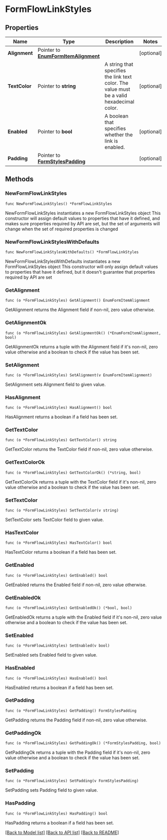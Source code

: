 # FormFlowLinkStyles

## Properties

Name | Type | Description | Notes
------------ | ------------- | ------------- | -------------
**Alignment** | Pointer to [**EnumFormItemAlignment**](EnumFormItemAlignment.md) |  | [optional] 
**TextColor** | Pointer to **string** | A string that specifies the link text color. The value must be a valid hexadecimal color. | [optional] 
**Enabled** | Pointer to **bool** | A boolean that specifies whether the link is enabled. | [optional] 
**Padding** | Pointer to [**FormStylesPadding**](FormStylesPadding.md) |  | [optional] 

## Methods

### NewFormFlowLinkStyles

`func NewFormFlowLinkStyles() *FormFlowLinkStyles`

NewFormFlowLinkStyles instantiates a new FormFlowLinkStyles object
This constructor will assign default values to properties that have it defined,
and makes sure properties required by API are set, but the set of arguments
will change when the set of required properties is changed

### NewFormFlowLinkStylesWithDefaults

`func NewFormFlowLinkStylesWithDefaults() *FormFlowLinkStyles`

NewFormFlowLinkStylesWithDefaults instantiates a new FormFlowLinkStyles object
This constructor will only assign default values to properties that have it defined,
but it doesn't guarantee that properties required by API are set

### GetAlignment

`func (o *FormFlowLinkStyles) GetAlignment() EnumFormItemAlignment`

GetAlignment returns the Alignment field if non-nil, zero value otherwise.

### GetAlignmentOk

`func (o *FormFlowLinkStyles) GetAlignmentOk() (*EnumFormItemAlignment, bool)`

GetAlignmentOk returns a tuple with the Alignment field if it's non-nil, zero value otherwise
and a boolean to check if the value has been set.

### SetAlignment

`func (o *FormFlowLinkStyles) SetAlignment(v EnumFormItemAlignment)`

SetAlignment sets Alignment field to given value.

### HasAlignment

`func (o *FormFlowLinkStyles) HasAlignment() bool`

HasAlignment returns a boolean if a field has been set.

### GetTextColor

`func (o *FormFlowLinkStyles) GetTextColor() string`

GetTextColor returns the TextColor field if non-nil, zero value otherwise.

### GetTextColorOk

`func (o *FormFlowLinkStyles) GetTextColorOk() (*string, bool)`

GetTextColorOk returns a tuple with the TextColor field if it's non-nil, zero value otherwise
and a boolean to check if the value has been set.

### SetTextColor

`func (o *FormFlowLinkStyles) SetTextColor(v string)`

SetTextColor sets TextColor field to given value.

### HasTextColor

`func (o *FormFlowLinkStyles) HasTextColor() bool`

HasTextColor returns a boolean if a field has been set.

### GetEnabled

`func (o *FormFlowLinkStyles) GetEnabled() bool`

GetEnabled returns the Enabled field if non-nil, zero value otherwise.

### GetEnabledOk

`func (o *FormFlowLinkStyles) GetEnabledOk() (*bool, bool)`

GetEnabledOk returns a tuple with the Enabled field if it's non-nil, zero value otherwise
and a boolean to check if the value has been set.

### SetEnabled

`func (o *FormFlowLinkStyles) SetEnabled(v bool)`

SetEnabled sets Enabled field to given value.

### HasEnabled

`func (o *FormFlowLinkStyles) HasEnabled() bool`

HasEnabled returns a boolean if a field has been set.

### GetPadding

`func (o *FormFlowLinkStyles) GetPadding() FormStylesPadding`

GetPadding returns the Padding field if non-nil, zero value otherwise.

### GetPaddingOk

`func (o *FormFlowLinkStyles) GetPaddingOk() (*FormStylesPadding, bool)`

GetPaddingOk returns a tuple with the Padding field if it's non-nil, zero value otherwise
and a boolean to check if the value has been set.

### SetPadding

`func (o *FormFlowLinkStyles) SetPadding(v FormStylesPadding)`

SetPadding sets Padding field to given value.

### HasPadding

`func (o *FormFlowLinkStyles) HasPadding() bool`

HasPadding returns a boolean if a field has been set.


[[Back to Model list]](../README.md#documentation-for-models) [[Back to API list]](../README.md#documentation-for-api-endpoints) [[Back to README]](../README.md)


